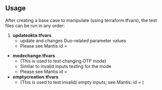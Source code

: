 Usage
-----------
After creating a base case to manipulate (using terraform.tfvars), the test files can be run in any order:
1. **updateokta.tfvars**
   * update and changes Duo-related parameter values
   * Please see Mantis id =

* **modechange.tfvars**
   * (This is used to test changing OTP mode)
   * Similar to invalid inputs testing for the mode
   * Please see Mantis id =
* **emptycreation.tfvars**
   * (This is used to test invalid/ empty inputs; see Mantis: id = )
